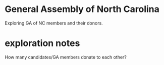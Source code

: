 # General Assembly of North Carolina
Exploring GA of NC members and their donors.

# exploration notes
How many candidates/GA members donate to each other?
